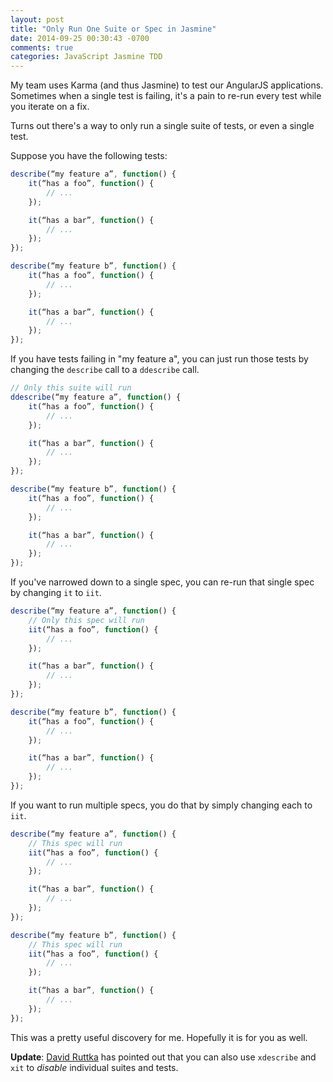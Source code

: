 ```yaml
---
layout: post
title: "Only Run One Suite or Spec in Jasmine"
date: 2014-09-25 00:30:43 -0700
comments: true
categories: JavaScript Jasmine TDD
---
```


My team uses Karma (and thus Jasmine) to test our AngularJS applications.
Sometimes when a single test is failing, it's a pain to re-run every test while you iterate on a fix.

Turns out there's a way to only run a single suite of tests, or even a single test.

Suppose you have the following tests:

```javascript
describe(“my feature a”, function() {
    it(“has a foo”, function() {
        // ...
    });

    it(“has a bar”, function() {
        // ...
    });
});

describe(“my feature b”, function() {
    it(“has a foo”, function() {
        // ...
    });

    it(“has a bar”, function() {
        // ...
    });
});
```

If you have tests failing in "my feature a", you can just run those tests by changing the `describe` call to a `ddescribe` call.

```javascript
// Only this suite will run
ddescribe(“my feature a”, function() {
    it(“has a foo”, function() {
        // ...
    });

    it(“has a bar”, function() {
        // ...
    });
});

describe(“my feature b”, function() {
    it(“has a foo”, function() {
        // ...
    });

    it(“has a bar”, function() {
        // ...
    });
});
```

If you've narrowed down to a single spec, you can re-run that single spec by changing `it` to `iit`.

```javascript
describe(“my feature a”, function() {
    // Only this spec will run
    iit(“has a foo”, function() {
        // ...
    });

    it(“has a bar”, function() {
        // ...
    });
});

describe(“my feature b”, function() {
    it(“has a foo”, function() {
        // ...
    });

    it(“has a bar”, function() {
        // ...
    });
});
```

If you want to run multiple specs, you do that by simply changing each to `iit`.

```javascript
describe(“my feature a”, function() {
    // This spec will run
    iit(“has a foo”, function() {
        // ...
    });

    it(“has a bar”, function() {
        // ...
    });
});

describe(“my feature b”, function() {
    // This spec will run
    iit(“has a foo”, function() {
        // ...
    });

    it(“has a bar”, function() {
        // ...
    });
});
```

This was a pretty useful discovery for me. Hopefully it is for you as well.

**Update**: [David Ruttka](http://davidruttka.com) has pointed out that you can also use `xdescribe` and `xit` to *disable* individual suites and tests.
